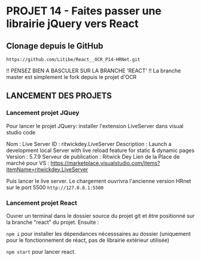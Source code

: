 # PROJET 14 - Faites passer une librairie jQuery vers React

## Clonage depuis le GitHub
` https://github.com/Litibe/React__OCR_P14-HRNet.git `

!! PENSEZ BIEN A BASCULER SUR LA BRANCHE 'REACT' !!
La branche master est simplement le fork depuis le projet d'OCR

## LANCEMENT DES PROJETS
### Lancement projet JQuey
Pour lancer le projet JQuery: installer l'extension LiveServer dans visual studio code

Nom : Live Server
ID : ritwickdey.LiveServer
Description : Launch a development local Server with live reload feature for static & dynamic pages
Version : 5.7.9
Serveur de publication : Ritwick Dey
Lien de la Place de marché pour VS : https://marketplace.visualstudio.com/items?itemName=ritwickdey.LiveServer

Puis lancer le live server. Le chargement ouvrivra l'ancienne version HRnet sur le port 5500
` http://127.0.0.1:5500 `

### Lancement projet React
Ouvrer un terminal dans le dossier source du projet git et être positionné sur la branche "react" du projet.
Ensuite : 

` npm i ` pour installer les dépendances nécesssaires au dossier (uniquement pour le fonctionnement de réact, pas de librairie extérieur utilisée)

` npm start ` pour lancer react.

